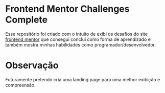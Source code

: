 # Frontend Mentor Challenges Complete
 Esse repositório foi criado com o intuito de exibi os desafios do site [frontend mentor]() que consegui concluí como forma de aprendizado e também mostra minhas habilidades como programador/desenvolvedor.

# Observação
 Futuramente pretendo cria uma landing page para uma melhor exibição e compreensão.
